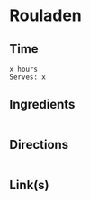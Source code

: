 # Rouladen

## Time 
```
x hours
Serves: x
```

## Ingredients
```

```


## Directions
```

```


## Link(s)
```

```
